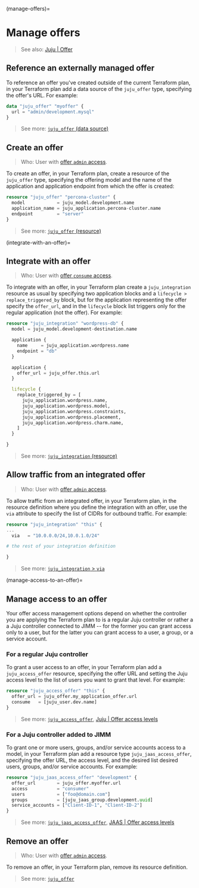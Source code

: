 (manage-offers)=
# Manage offers

> See also: [Juju | Offer](https://canonical-juju.readthedocs-hosted.com/en/latest/user/reference/offer/)


## Reference an externally managed offer

To reference an offer you've created outside of the current Terraform plan, in your Terraform plan add a data source of the `juju_offer` type, specifying the offer's URL. For example:

```terraform
data "juju_offer" "myoffer" {
  url = "admin/development.mysql"
}
```

> See more: [`juju_offer` (data source)](https://registry.terraform.io/providers/juju/juju/latest/docs/data-sources/offer)

## Create an offer

> Who: User with [offer `admin` access](https://canonical-juju.readthedocs-hosted.com/en/latest/user/reference/user/#user-access-offer-admin).

To create an offer, in your Terraform plan, create a resource of the `juju_offer` type, specifying the offering model and the name of the application and application endpoint from which the offer is created:

```terraform
resource "juju_offer" "percona-cluster" {
  model            = juju_model.development.name
  application_name = juju_application.percona-cluster.name
  endpoint         = "server"
}
```

> See more: [`juju_offer` (resource)](https://registry.terraform.io/providers/juju/juju/latest/docs/resources/offer)


(integrate-with-an-offer)=
## Integrate with an offer

> Who: User with [offer `consume` access](https://canonical-juju.readthedocs-hosted.com/en/latest/user/reference/user/#user-access-offer-consume).

To integrate with an offer, in your Terraform plan create a `juju_integration` resource as usual by specifying two application blocks and a `lifecycle > replace_triggered_by` block, but for the application representing the offer specify the `offer_url`, and in the `lifecycle` block list triggers only for the regular application (not the offer). For example:

```terraform
resource "juju_integration" "wordpress-db" {
  model = juju_model.development-destination.name

  application {
    name     = juju_application.wordpress.name
    endpoint = "db"
  }

  application {
    offer_url = juju_offer.this.url
  }

  lifecycle {
    replace_triggered_by = [
      juju_application.wordpress.name,
      juju_application.wordpress.model,
      juju_application.wordpress.constraints,
      juju_application.wordpress.placement,
      juju_application.wordpress.charm.name,
    ]
  }

}

```

> See more: [`juju_integration` (resource)](https://registry.terraform.io/providers/juju/juju/latest/docs/resources/integration)

## Allow traffic from an integrated offer
> Who: User with [offer `admin` access](https://canonical-juju.readthedocs-hosted.com/en/latest/user/reference/user/#user-access-offer-admin).

To allow traffic from an integrated offer, in your Terraform plan, in the resource definition where you define the integration with an offer, use the `via` attribute to specify the list of CIDRs for outbound traffic. For example:



```terraform
resource "juju_integration" "this" {
...
  via   = "10.0.0.0/24,10.0.1.0/24"

# the rest of your integration definition

}

```

> See more: [`juju_integration` > `via`](https://registry.terraform.io/providers/juju/juju/latest/docs/resources/integration#via)


(manage-access-to-an-offer)=
## Manage access to an offer

Your offer access management options depend on whether the controller you are applying the Terraform plan to is a regular Juju controller or rather a a Juju controller connected to JIMM -- for the former you can grant access only to a user, but for the latter you can grant access to a user, a group, or a service account.


### For a regular Juju controller
To grant a user access to an offer, in your Terraform plan add a `juju_access_offer` resource, specifying the offer URL and setting the Juju access level to the list of users you want to grant that level. For example:

```terraform
resource "juju_access_offer" "this" {
  offer_url = juju_offer.my_application_offer.url
  consume   = [juju_user.dev.name]
}
```

> See more: [`juju_access_offer`](https://registry.terraform.io/providers/juju/juju/latest/docs/resources/access_offer), [Juju | Offer access levels](https://canonical-juju.readthedocs-hosted.com/en/latest/user/reference/user/#valid-access-levels-for-application-offers)


### For a Juju controller added to JIMM
To grant one or more users, groups, and/or service accounts access to a model, in your Terraform plan add a resource type `juju_jaas_access_offer`, specifying the offer URL, the access level, and the desired list desired users, groups, and/or service accounts. For example:

```terraform
resource "juju_jaas_access_offer" "development" {
  offer_url        = juju_offer.myoffer.url
  access           = "consumer"
  users            = ["foo@domain.com"]
  groups           = [juju_jaas_group.development.uuid]
  service_accounts = ["Client-ID-1", "Client-ID-2"]
}
```

> See more: [`juju_jaas_access_offer`](https://registry.terraform.io/providers/juju/juju/latest/docs/resources/jaas_access_offer), [JAAS | Offer access levels](https://canonical-jaas-documentation.readthedocs-hosted.com/en/latest/reference/authorisation_model/#application-offer)



## Remove an offer
> Who: User with [offer `admin` access](https://canonical-juju.readthedocs-hosted.com/en/latest/user/reference/user/#user-access-offer-admin).

To remove an offer, in your Terraform plan, remove its resource definition.

> See more: [`juju_offer`](https://registry.terraform.io/providers/juju/juju/latest/docs/resources/offer)
